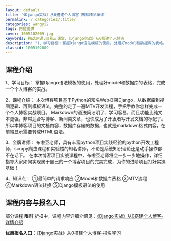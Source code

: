 ```yaml
---
layout: default
title: '《Django实战》从0搭建个人博客-网易精品单课'
permalink: /:categories/:title/
categories: wangyi2
tags: 网易提供
cover: 1005102009.jpg
keywords: 精选网课,网易云课堂,《Django实战》从0搭建个人博客
description: "1、学习目标：掌握Django语法模板的使用，处理好model和数据库的表格，完成一个个人博客的实战。2、课程介绍：本次博客项目基于Python的知名Web框架Django，从数据库到视图逻"
classid: 1005102009
---
```


## 课程介绍

1、学习目标：
     掌握Django语法模板的使用，处理好model和数据库的表格，完成一个个人博客的实战。

2、课程介绍：
     本次博客项目基于Python的知名Web框架Django，从数据库到视图逻辑、再到模板语法，完整的走了一遍MTV开发流程，手把手教你怎样完成一个个人博客实战项目。
     Markdown的语法简洁明了、学习容易，而且功能比纯文本更强，非常适合写博客、新闻类文章，也快成为了开发者写开发文档的标配了。所以本博客项目的文档内容，数据库存储的数据，也就是markdown格式内容，在前端显示需要转成HTML语法。

3、金牌讲师：
      布啦豆老师，具有丰富python项目实践经验的python开发工程师，scrapy爬虫课程和实验楼的知名讲师，不论是系统知识理论还是动手操作都不在话下。
      在本次博客项目实战课程中，布啦豆老师将会一步一步地操作，详细指导大家如何实现属于自己的一个博客项目的完美完成，为你的进阶项目打好实操基础！


4、知识点：
    ①最简单的请求响应
    ②Model和数据库表格
    ③MTV流程
    ④Markdown语法转换
    ⑤Django模板语法的使用

## 课程内容与报名入口

部分课程 **限时** 折扣中，课程内容详细介绍见：[《Django实战》从0搭建个人博客-详情介绍](https://study.163.com/course/introduction/1005102009.htm?share=1&shareId=1025206652&utm_campaign=share&utm_medium=iphoneShare&utm_source=&utm_u=1025206652)

**优惠报名入口**：[《Django实战》从0搭建个人博客-报名学习](https://study.163.com/course/introduction/1005102009.htm?share=1&shareId=1025206652&utm_campaign=share&utm_medium=iphoneShare&utm_source=&utm_u=1025206652)

